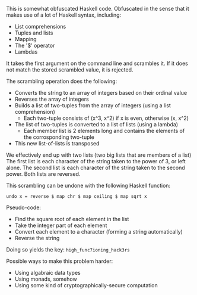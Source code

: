 This is somewhat obfuscated Haskell code.
Obfuscated in the sense that it makes use of a lot of Haskell syntax, including:
- List comprehensions
- Tuples and lists
- Mapping
- The '$' operator
- Lambdas

It takes the first argument on the command line and scrambles it. If it does not match
the stored scrambled value, it is rejected.

The scrambling operation does the following:
- Converts the string to an array of integers based on their ordinal value
- Reverses the array of integers
- Builds a list of two-tuples from the array of integers (using a list comprehension)
  - Each two-tuple consists of (x^3, x^2) if x is even, otherwise (x, x^2)
- The list of two-tuples is converted to a list of lists (using a lambda)
  - Each member list is 2 elements long and contains the elements of the corrosponding two-tuple
- This new list-of-lists is transposed

We effectively end up with two lists (two big lists that are members of a list)
The first list is each character of the string taken to the power of 3, or left alone.
The second list is each character of the string taken to the second power.
Both lists are reversed.

This scrambling can be undone with the following Haskell function:

    undo x = reverse $ map chr $ map ceiling $ map sqrt x

Pseudo-code:
- Find the square root of each element in the list
- Take the integer part of each element
- Convert each element to a character (forming a string automatically)
- Reverse the string

Doing so yields the key: `high_func7ioning_hack3rs`

Possible ways to make this problem harder:
- Using algabraic data types
- Using monads, somehow
- Using some kind of cryptographically-secure computation
